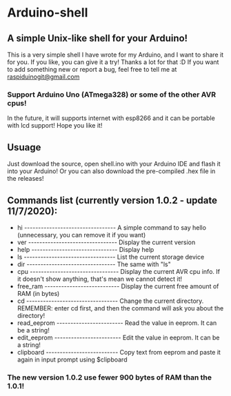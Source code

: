 # Arduino-shell
## A simple Unix-like shell for your Arduino! 
This is a very simple shell I have wrote for my Arduino, and I want to share it for you. If you like, you can give it a try! Thanks a lot for that :D If you want to add something new or report a bug, feel free to tell me at raspiduinogit@gmail.com
### Support Arduino Uno (ATmega328) or some of the other AVR cpus!
In the future, it will supports internet with esp8266 and it can be portable with lcd support! Hope you like it!
## Usuage
Just download the source, open shell.ino with your Arduino IDE and flash it into your Arduino! Or you can also download the pre-compiled .hex file in the releases!
## Commands list (currently version 1.0.2 - update 11/7/2020):
- hi --------------------------------- A simple command to say hello (unnecessary, you can remove it if you want)
- ver -------------------------------- Display the current version
- help ------------------------------- Display help
- ls --------------------------------- List the current storage device
- dir -------------------------------- The same with "ls"
- cpu -------------------------------- Display the current AVR cpu info. If it doesn't show anything, that's mean we cannot detect it!
- free_ram --------------------------- Display the current free amount of RAM (in bytes)
- cd --------------------------------- Change the current directory. REMEMBER: enter cd first, and then the command will ask you about the directory!
- read_eeprom ------------------------ Read the value in eeprom. It can be a string!
- edit_eeprom ------------------------ Edit the value in eeprom. It can be a string!
- clipboard -------------------------- Copy text from eeprom and paste it again in input prompt using $clipboard

### The new version 1.0.2 use fewer 900 bytes of RAM than the 1.0.1!
